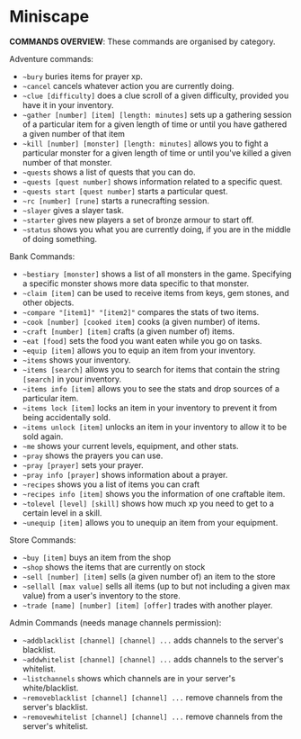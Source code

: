 # Miniscape

__**COMMANDS OVERVIEW**__:
These commands are organised by category.

Adventure commands:
* `~bury` buries items for prayer xp.
* `~cancel` cancels whatever action you are currently doing.
* `~clue [difficulty]` does a clue scroll of a given difficulty, provided you have it in your inventory.
* `~gather [number] [item] [length: minutes]` sets up a gathering session of a particular item for a given length of time or until you have gathered a given number of that item
* `~kill [number] [monster] [length: minutes]` allows you to fight a particular monster for a given length of time or until you've killed a given number of that monster.
* `~quests` shows a list of quests that you can do.
* `~quests [quest number]` shows information related to a specific quest.
* `~quests start [quest number]` starts a particular quest.
* `~rc [number] [rune]` starts a runecrafting session.
* `~slayer` gives a slayer task.
* `~starter` gives new players a set of bronze armour to start off.
* `~status` shows you what you are currently doing, if you are in the middle of doing something.

Bank Commands: 
* `~bestiary [monster]` shows a list of all monsters in the game. Specifying a specific monster shows more data specific to that monster.
* `~claim [item]` can be used to receive items from keys, gem stones, and other objects.
* `~compare "[item1]" "[item2]"` compares the stats of two items.
* `~cook [number] [cooked item]` cooks (a given number) of items.
* `~craft [number] [item]` crafts (a given number of) items.
* `~eat [food]` sets the food you want eaten while you go on tasks.
* `~equip [item]` allows you to equip an item from your inventory.
* `~items` shows your inventory.
* `~items [search]` allows you to search for items that contain the string `[search]` in your inventory.
* `~items info [item]` allows you to see the stats and drop sources of a particular item.
* `~items lock [item]` locks an item in your inventory to prevent it from being accidentally sold.
* `~items unlock [item]` unlocks an item in your inventory to allow it to be sold again.
* `~me` shows your current levels, equipment, and other stats.
* `~pray` shows the prayers you can use.
* `~pray [prayer]` sets your prayer.
* `~pray info [prayer]` shows information about a prayer.
* `~recipes` shows you a list of items you can craft
* `~recipes info [item]` shows you the information of one craftable item.
* `~tolevel [level] [skill]` shows how much xp you need to get to a certain level in a skill.
* `~unequip [item]` allows you to unequip an item from your equipment.

Store Commands:
* `~buy [item]` buys an item from the shop
* `~shop` shows the items that are currently on stock
* `~sell [number] [item]` sells (a given number of) an item to the store
* `~sellall [max value]` sells all items (up to but not including a given max value) from a user's inventory to the store.
* `~trade [name] [number] [item] [offer]` trades with another player.

Admin Commands (needs manage channels permission):
* `~addblacklist [channel] [channel] ...` adds channels to the server's blacklist.
* `~addwhitelist [channel] [channel] ...` adds channels to the server's whitelist.
* `~listchannels` shows which channels are in your server's white/blacklist.
* `~removeblacklist [channel] [channel] ...` remove channels from the server's blacklist.
* `~removewhitelist [channel] [channel] ...` remove channels from the server's whitelist.

